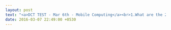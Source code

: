 ```yaml
---
layout: post
text: "<a>DCT TEST - Mar 6th - Mobile Computing</a><br>1.What are the 2 basic reasons for handover? (2)<br>2.What is meant by GGSN, SGSN, BSSGP? (2)<br>3.Explain in detail about UMTS Architecture. (16) <br><br>"
date: 2016-03-07 22:49:00 +0530
---
```

